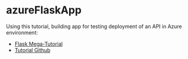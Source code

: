 # azureFlaskApp
Using this tutorial, building app for testing deployment of an API in Azure environment: 
- [Flask Mega-Tutorial](https://blog.miguelgrinberg.com/post/the-flask-mega-tutorial-part-i-hello-world)
- [Tutorial Github](https://github.com/miguelgrinberg/microblog)


